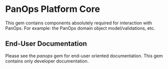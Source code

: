 PanOps Platform Core
====================
This gem contains components absolutely required for interaction with PanOps. 
For example: the PanOps domain object model/validations, etc.

End-User Documentation
----------------------
Please see the *panops* gem for end-user oriented documentation. This
gem contains only developer documentation.
